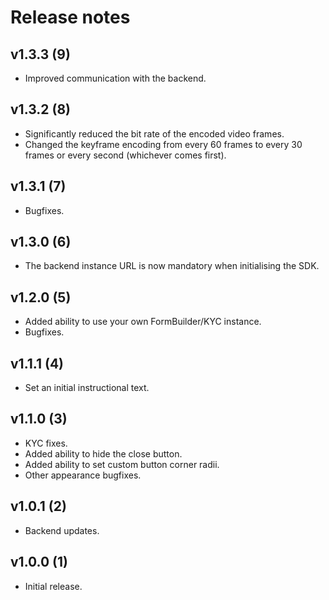 # Release notes

## v1.3.3 (9)
- Improved communication with the backend.

## v1.3.2 (8)
- Significantly reduced the bit rate of the encoded video frames.
- Changed the keyframe encoding from every 60 frames to every 30 frames or every second (whichever comes first).

## v1.3.1 (7)
- Bugfixes.

## v1.3.0 (6)
- The backend instance URL is now mandatory when initialising the SDK.  

## v1.2.0 (5)
- Added ability to use your own FormBuilder/KYC instance.
- Bugfixes.

## v1.1.1 (4)
- Set an initial instructional text.

## v1.1.0 (3)
- KYC fixes.
- Added ability to hide the close button.
- Added ability to set custom button corner radii.
- Other appearance bugfixes.

## v1.0.1 (2)
- Backend updates.

## v1.0.0 (1)
- Initial release.
